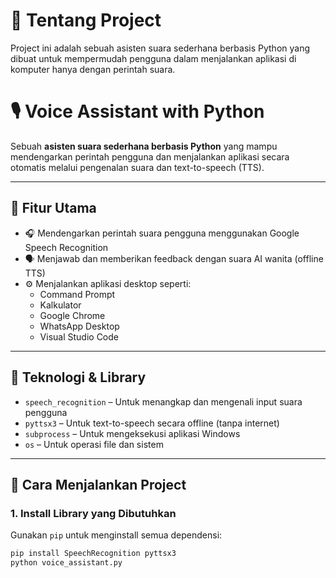# 📝 Tentang Project
Project ini adalah sebuah asisten suara sederhana berbasis Python yang dibuat untuk mempermudah pengguna dalam menjalankan aplikasi di komputer hanya dengan perintah suara.

# 🎙️ Voice Assistant with Python

Sebuah **asisten suara sederhana berbasis Python** yang mampu mendengarkan perintah pengguna dan menjalankan aplikasi secara otomatis melalui pengenalan suara dan text-to-speech (TTS).

---

## 🧠 Fitur Utama

- 🎧 Mendengarkan perintah suara pengguna menggunakan Google Speech Recognition
- 🗣️ Menjawab dan memberikan feedback dengan suara AI wanita (offline TTS)
- ⚙️ Menjalankan aplikasi desktop seperti:
  - Command Prompt
  - Kalkulator
  - Google Chrome
  - WhatsApp Desktop
  - Visual Studio Code

---

## 🔧 Teknologi & Library

- `speech_recognition` – Untuk menangkap dan mengenali input suara pengguna
- `pyttsx3` – Untuk text-to-speech secara offline (tanpa internet)
- `subprocess` – Untuk mengeksekusi aplikasi Windows
- `os` – Untuk operasi file dan sistem

---

## 🚀 Cara Menjalankan Project

### 1. Install Library yang Dibutuhkan
Gunakan `pip` untuk menginstall semua dependensi:

```bash
pip install SpeechRecognition pyttsx3
python voice_assistant.py

